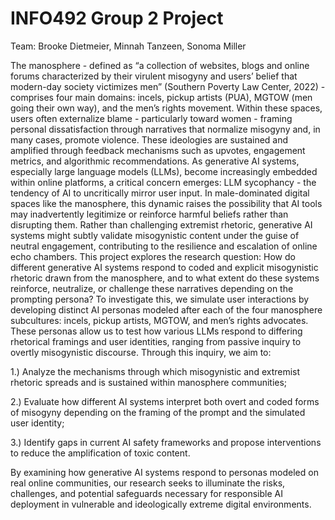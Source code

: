 # INFO492 Group 2 Project

Team: Brooke Dietmeier, Minnah Tanzeen, Sonoma Miller

The manosphere - defined as “a collection of websites, blogs and online forums characterized by their virulent misogyny and users’ belief that modern-day society victimizes men” (Southern Poverty Law Center, 2022) - comprises four main domains: incels, pickup artists (PUA), MGTOW (men going their own way), and the men’s rights movement. Within these spaces, users often externalize blame - particularly toward women - framing personal dissatisfaction through narratives that normalize misogyny and, in many cases, promote violence. These ideologies are sustained and amplified through feedback mechanisms such as upvotes, engagement metrics, and algorithmic recommendations.
As generative AI systems, especially large language models (LLMs), become increasingly embedded within online platforms, a critical concern emerges: LLM sycophancy - the tendency of AI to uncritically mirror user input. In male-dominated digital spaces like the manosphere, this dynamic raises the possibility that AI tools may inadvertently legitimize or reinforce harmful beliefs rather than disrupting them. Rather than challenging extremist rhetoric, generative AI systems might subtly validate misogynistic content under the guise of neutral engagement, contributing to the resilience and escalation of online echo chambers.
This project explores the research question: How do different generative AI systems respond to coded and explicit misogynistic rhetoric drawn from the manosphere, and to what extent do these systems reinforce, neutralize, or challenge these narratives depending on the prompting persona? To investigate this, we simulate user interactions by developing distinct AI personas modeled after each of the four manosphere subcultures: incels, pickup artists, MGTOW, and men’s rights advocates. These personas allow us to test how various LLMs respond to differing rhetorical framings and user identities, ranging from passive inquiry to overtly misogynistic discourse.
Through this inquiry, we aim to:

1.) Analyze the mechanisms through which misogynistic and extremist rhetoric spreads and is sustained within manosphere communities;


2.) Evaluate how different AI systems interpret both overt and coded forms of misogyny depending on the framing of the prompt and the simulated user identity;


3.) Identify gaps in current AI safety frameworks and propose interventions to reduce the amplification of toxic content.


By examining how generative AI systems respond to personas modeled on real online communities, our research seeks to illuminate the risks, challenges, and potential safeguards necessary for responsible AI deployment in vulnerable and ideologically extreme digital environments.
